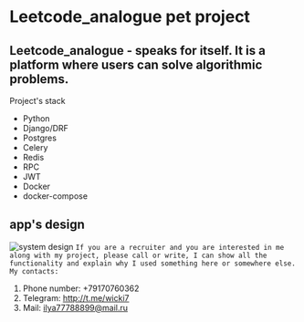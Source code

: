 Leetcode_analogue pet project
=======================
Leetcode_analogue - speaks for itself. It is a platform where users can solve algorithmic problems.
-----------------------------------
Project's stack
* Python
* Django/DRF
* Postgres
* Celery
* Redis
* RPC
* JWT
* Docker
* docker-compose
  
app's design
-------------------
![system design](https://github.com/ilyaDyb/leetcode_analogue_backend/blob/main/system__design.png)
`If you are a recruiter and you are interested in me along with my project, please call or write, I can show all the functionality and explain why I used something here or somewhere else. My contacts: `
1. Phone number: +79170760362
2. Telegram: http://t.me/wicki7
3. Mail: ilya77788899@mail.ru
